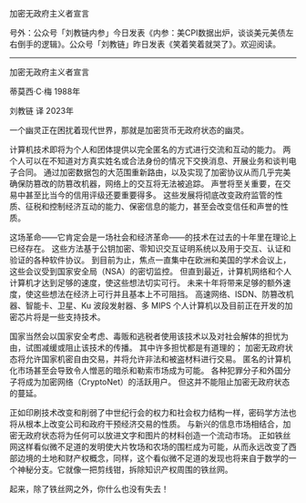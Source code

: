 
加密无政府主义者宣言

号外：公众号「刘教链内参」今日发表《内参：美CPI数据出炉，谈谈美元美债左右倒手的逻辑》。公众号「刘教链」昨日发表《笑着笑着就哭了》。欢迎阅读。

* * *

加密无政府主义者宣言

蒂莫西·C·梅
1988年

刘教链 译
2023年

一个幽灵正在困扰着现代世界，那就是加密货币无政府状态的幽灵。

计算机技术即将为个人和团体提供以完全匿名的方式进行交流和互动的能力。 两个人可以在不知道对方真实姓名或合法身份的情况下交换消息、开展业务和谈判电子合同。 通过加密数据包的大范围重新路由，以及实现了加密协议从而几乎完美确保防篡改的防篡改机器，网络上的交互将无法被追踪。 声誉将至关重要，在交易中甚至比当今的信用评级还要重要得多。 这些发展将彻底改变政府监管的性质、征税和控制经济互动的能力、保密信息的能力，甚至会改变信任和声誉的性质。

这场革命——它肯定会是一场社会和经济革命——的技术在过去的十年里在理论上已经存在。 这些方法基于公钥加密、零知识交互证明系统以及用于交互、认证和验证的各种软件协议。 到目前为止，焦点一直集中在欧洲和美国的学术会议上，这些会议受到国家安全局（NSA）的密切监控。 但直到最近，计算机网络和个人计算机才达到足够的速度，使这些想法切实可行。 未来十年将带来足够的额外速度，使这些想法在经济上可行并且基本上不可阻挡。 高速网络、ISDN、防篡改机器、智能卡、卫星、Ku 波段发射器、多 MIPS 个人计算机以及目前正在开发的加密芯片将是一些支持技术。

国家当然会以国家安全考虑、毒贩和逃税者使用该技术以及对社会解体的担忧为由，试图减缓或阻止该技术的传播。 其中许多担忧都是有道理的； 加密无政府状态将允许国家机密自由交易，并将允许非法和被盗材料进行交易。 匿名的计算机化市场甚至会导致令人憎恶的暗杀和勒索市场成为可能。 各种犯罪分子和外国分子将成为加密网络（CryptoNet）的活跃用户。 但这并不能阻止加密无政府状态的蔓延。

正如印刷技术改变和削弱了中世纪行会的权力和社会权力结构一样，密码学方法也将从根本上改变公司和政府干预经济交易的性质。 与新兴的信息市场相结合，加密无政府状态将为任何可以放进文字和图片的材料创造一个流动市场。 正如铁丝网这样看似微不足道的发明使大片牧场和农场的围栏成为可能，从而永远改变了西部边境的土地和财产权概念，同样，这个看似微不足道的发现也将来自于数学的一个神秘分支。它就像一把剪线钳，拆除知识产权周围的铁丝网。

起来，除了铁丝网之外，你什么也没有失去！

